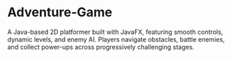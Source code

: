 # Adventure-Game
A Java-based 2D platformer built with JavaFX, featuring smooth controls, dynamic levels, and enemy AI. Players navigate obstacles, battle enemies, and collect power-ups across progressively challenging stages.
